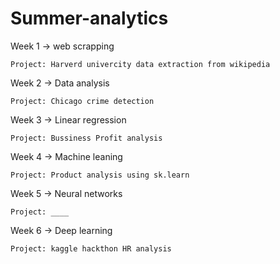 # Summer-analytics

Week 1 -> web scrapping 
    
    Project: Harverd univercity data extraction from wikipedia
    
    
Week 2 -> Data analysis 
    
    Project: Chicago crime detection
    
    
Week 3 -> Linear regression  
    
    Project: Bussiness Profit analysis 


Week 4 -> Machine leaning  
    
    Project: Product analysis using sk.learn 


Week 5 -> Neural networks  
    
    Project: ____


Week 6 -> Deep learning 
    
    Project: kaggle hackthon HR analysis 
